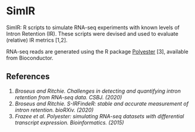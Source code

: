 # SimIR
  
SimIR: R scripts to simulate RNA-seq experiments with known levels of Intron Retention (IR).
These scripts were devised and used to evaluate (relative) IR metrics [1,2].
  
RNA-seq reads are generated using the R package [Polyester](https://bioconductor.org/packages/release/bioc/html/polyester.html) [3], available from Bioconductor.

## References

1. _Broseus and Ritchie. Challenges in detecting and quantifying intron retention from RNA-seq data. CSBJ. (2020)_
2. _Broseus and Ritchie. S-IRFindeR: stable and accurate measurement of intron retention. bioRXiv. (2020)_
3. _Frazee et al. Polyester: simulating RNA-seq datasets with differential transcript expression. Bioinformatics. (2015)_
